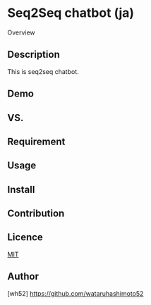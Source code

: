 Seq2Seq chatbot (ja)
====

Overview

## Description
This is seq2seq chatbot.
## Demo

## VS. 

## Requirement

## Usage

## Install

## Contribution

## Licence

[MIT](https://github.com/tcnksm/tool/blob/master/LICENCE)

## Author

[wh52] https://github.com/wataruhashimoto52
